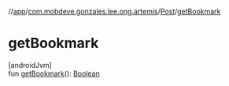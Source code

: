 //[app](../../../index.md)/[com.mobdeve.gonzales.lee.ong.artemis](../index.md)/[Post](index.md)/[getBookmark](get-bookmark.md)

# getBookmark

[androidJvm]\
fun [getBookmark](get-bookmark.md)(): [Boolean](https://kotlinlang.org/api/latest/jvm/stdlib/kotlin/-boolean/index.html)
